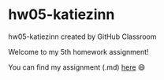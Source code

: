 # hw05-katiezinn
hw05-katiezinn created by GitHub Classroom

Welcome to my 5th homework assignment!

You can find my assignment (.md) [here](https://github.com/STAT545-UBC-students/hw05-katiezinn/blob/master/HW_05_KZ.md) :smile:


